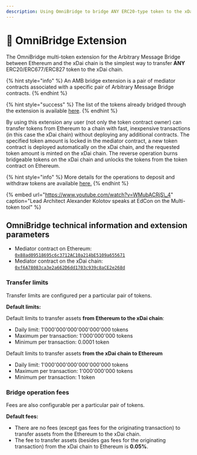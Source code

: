 ```yaml
---
description: Using OmniBridge to bridge ANY ERC20-type token to the xDai chain
---
```


# 🌉 OmniBridge Extension

The OmniBridge multi-token extension for the Arbitrary Message Bridge between Ethereum and the xDai chain is the simplest way to transfer **ANY** ERC20/ERC677/ERC827 token to the xDai chain.

{% hint style="info" %}
An AMB bridge extension is a pair of mediator contracts associated with a specific pair of Arbitrary Message Bridge contracts.
{% endhint %}

{% hint style="success" %}
The list of the tokens already bridged through the extension is available [here](the-bridged-tokens-list.md).
{% endhint %}

By using this extension any user \(not only the token contract owner\) can transfer tokens from Ethereum to a chain with fast, inexpensive transactions \(in this case the xDai chain\) without deploying any additional contracts. The specified token amount is locked in the mediator contract, a new token contract is deployed automatically on the xDai chain, and the requested token amount is minted on the xDai chain. The reverse operation burns bridgeable tokens on the xDai chain and unlocks the tokens from the token contract on Ethereum.

{% hint style="info" %}
More details for the operations to deposit and withdraw tokens are available [here.](extension-internals.md)
{% endhint %}

{% embed url="https://www.youtube.com/watch?v=WMubACRjS\_4" caption="Lead Architect Alexander Kolotov speaks at EdCon on the Multi-token tool" %}

## OmniBridge technical information and extension parameters

* Mediator contract on Ethereum: [`0x88ad09518695c6c3712AC10a214bE5109a655671`](https://etherscan.io/address/0x88ad09518695c6c3712AC10a214bE5109a655671)
* Mediator contract on the xDai chain: [`0xf6A78083ca3e2a662D6dd1703c939c8aCE2e268d`](https://blockscout.com/poa/xdai/address/0xf6A78083ca3e2a662D6dd1703c939c8aCE2e268d)

### Transfer limits 

Transfer limits are configured per a particular pair of tokens. 

**Default limits:**

Default limits to transfer assets **from Ethereum to the xDai chain**:

* Daily limit: 1'000'000'000'000'000'000 tokens
* Maximum per transaction: 1'000'000'000 tokens
* Minimum per transaction: 0.0001 token

Default limits to transfer assets **from the xDai chain to Ethereum** 

* Daily limit: 1'000'000'000'000'000'000 tokens
* Maximum per transaction: 1'000'000'000 tokens
* Minimum per transaction: 1 token

### Bridge operation fees

Fees are also configurable per a particular pair of tokens.

**Default fees:**

* There are no fees \(except gas fees for the originating transaction\) to transfer assets from the Ethereum to the xDai chain.
* The fee to transfer assets \(besides gas fees for the originating transaction\) from the xDai chain to Ethereum is **0.05%**.

